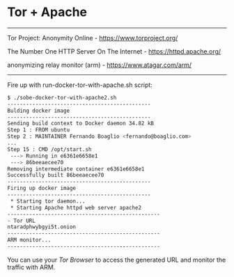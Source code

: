 # Tor + Apache 
--------------------

Tor Project: Anonymity Online - https://www.torproject.org/

The Number One HTTP Server On The Internet - https://httpd.apache.org/

anonymizing relay monitor (arm) - https://www.atagar.com/arm/

--------------------

Fire up with run-docker-tor-with-apache.sh  script:


```sh
$ ./sobe-docker-tor-with-apache2.sh 
----------------------------------------------
Bulding docker image
----------------------------------------------
Sending build context to Docker daemon 34.82 kB
Step 1 : FROM ubuntu
Step 2 : MAINTAINER Fernando Boaglio <fernando@boaglio.com>
...
Step 15 : CMD /opt/start.sh
 ---> Running in e6361e6658e1
 ---> 86beeaecee70
Removing intermediate container e6361e6658e1
Successfully built 86beeaecee70
----------------------------------------------
Firing up docker image
----------------------------------------------
 * Starting tor daemon...                                                                                                   
 * Starting Apache httpd web server apache2                                                                         
-------------------------------------------------
- Tor URL
ntaradphwybgyi5t.onion
-------------------------------------------------
ARM monitor...
-------------------------------------------------

```

You can use your *Tor Browser* to access the generated URL and monitor the traffic with ARM.

